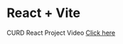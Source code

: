 # React + Vite

CURD React Project Video 
<a href="https://drive.google.com/file/d/1HDaPpf33YS_LFkSYiuXXzNuxHipa95oK/view?usp=sharing">Click here</a>
